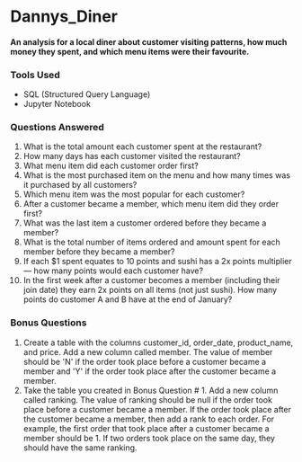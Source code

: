 # Dannys_Diner

#### An analysis for a local diner about customer visiting patterns, how much money they spent, and which menu items were their favourite.

### Tools Used
- SQL (Structured Query Language)
- Jupyter Notebook

### Questions Answered
1. What is the total amount each customer spent at the restaurant?
2. How many days has each customer visited the restaurant?
3. What menu item did each customer order first?
4. What is the most purchased item on the menu and how many times was it purchased by all customers?
5. Which menu item was the most popular for each customer?
6. After a customer became a member, which menu item did they order first?
7. What was the last item a customer ordered before they became a member?
8. What is the total number of items ordered and amount spent for each member before they became a member?
9. If each $1 spent equates to 10 points and sushi has a 2x points multiplier — how many points would each customer have?
10. In the first week after a customer becomes a member (including their join date) they earn 2x points on all items (not just sushi). How many points do customer A and B have at the end of January?

### Bonus Questions
1. Create a table with the columns customer_id, order_date, product_name, and price. Add a new column called member. The value of member should be 'N' if the order took place before a customer became a member and 'Y' if the order took place after the customer became a member.
2. Take the table you created in Bonus Question # 1. Add a new column called ranking. The value of ranking should be null if the order took place before a customer became a member. If the order took place after the customer became a member, then add a rank to each order. For example, the first order that took place after a customer became a member should be 1. If two orders took place on the same day, they should have the same ranking.
